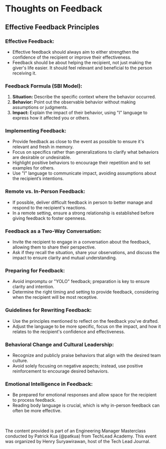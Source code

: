 # Thoughts on Feedback

## **Effective Feedback Principles**

### **Effective Feedback:**

- Effective feedback should always aim to either strengthen the confidence of the recipient or improve their effectiveness.
- Feedback should be about helping the recipient, not just making the giver's life easier. It should feel relevant and beneficial to the person receiving it.

### **Feedback Formula (SBI Model):**

1. **Situation:** Describe the specific context where the behavior occurred.
2. **Behavior:** Point out the observable behavior without making assumptions or judgments.
3. **Impact:** Explain the impact of their behavior, using "I" language to express how it affected you or others.

### **Implementing Feedback:**

- Provide feedback as close to the event as possible to ensure it's relevant and fresh in memory.
- Focus on specifics rather than generalizations to clarify what behaviors are desirable or undesirable.
- Highlight positive behaviors to encourage their repetition and to set examples for others.
- Use "I" language to communicate impact, avoiding assumptions about the recipient’s intentions.

### **Remote vs. In-Person Feedback:**

- If possible, deliver difficult feedback in person to better manage and respond to the recipient's reactions.
- In a remote setting, ensure a strong relationship is established before giving feedback to foster openness.

### **Feedback as a Two-Way Conversation:**

- Invite the recipient to engage in a conversation about the feedback, allowing them to share their perspective.
- Ask if they recall the situation, share your observations, and discuss the impact to ensure clarity and mutual understanding.

### **Preparing for Feedback:**

- Avoid impromptu or "YOLO" feedback; preparation is key to ensure clarity and intention.
- Determine the right timing and setting to provide feedback, considering when the recipient will be most receptive.

### **Guidelines for Rewriting Feedback:**

- Use the principles mentioned to reflect on the feedback you've drafted.
- Adjust the language to be more specific, focus on the impact, and how it relates to the recipient's confidence and effectiveness.

### **Behavioral Change and Cultural Leadership:**

- Recognize and publicly praise behaviors that align with the desired team culture.
- Avoid solely focusing on negative aspects; instead, use positive reinforcement to encourage desired behaviors.

### **Emotional Intelligence in Feedback:**

- Be prepared for emotional responses and allow space for the recipient to process feedback.
- Reading body language is crucial, which is why in-person feedback can often be more effective.


<br><br>
The content provided is part of an Engineering Manager Masterclass conducted by Patrick Kua (@patkua) from TechLead Academy. This event was organized by Henry Suryawirawan, host of the Tech Lead Journal.